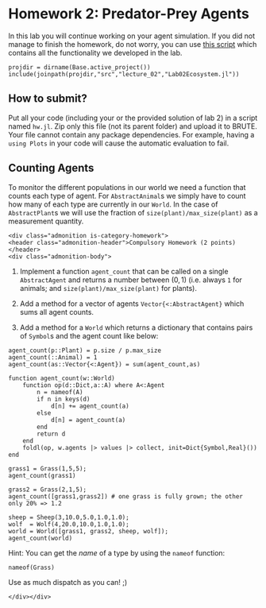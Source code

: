 # Homework 2: Predator-Prey Agents

In this lab you will continue working on your agent simulation. If you did not
manage to finish the homework, do not worry, you can use [this
script](https://github.com/JuliaTeachingCTU/Scientific-Programming-in-Julia/blob/master/docs/src/lecture_02/Lab02Ecosystem.jl)
which contains all the functionality we developed in the lab.
```@setup hw02
projdir = dirname(Base.active_project())
include(joinpath(projdir,"src","lecture_02","Lab02Ecosystem.jl"))
```

## How to submit?

Put all your code (including your or the provided solution of lab 2) in a script
named `hw.jl`.  Zip only this file (not its parent folder) and upload it to
BRUTE. Your file cannot contain any package dependencies.  For example, having a
`using Plots` in your code will cause the automatic evaluation to fail.



## Counting Agents

To monitor the different populations in our world we need a function that
counts each type of agent. For `AbstractAnimal`s we simply have to count how
many of each type are currently in our `World`. In the case of `AbstractPlant`s
we will use the fraction of `size(plant)/max_size(plant)` as a measurement
quantity.

```@raw html
<div class="admonition is-category-homework">
<header class="admonition-header">Compulsory Homework (2 points)</header>
<div class="admonition-body">
```
1. Implement a function `agent_count` that can be called on a single
   `AbstractAgent` and returns a number between $(0,1)$ (i.e. always `1` for animals;
   and `size(plant)/max_size(plant)` for plants).

2. Add a method for a vector of agents `Vector{<:AbstractAgent}` which sums all
   agent counts.

3. Add a method for a `World` which returns a dictionary
   that contains pairs of `Symbol`s and the agent count like below:

```@setup hw02
agent_count(p::Plant) = p.size / p.max_size
agent_count(::Animal) = 1
agent_count(as::Vector{<:Agent}) = sum(agent_count,as)

function agent_count(w::World)
    function op(d::Dict,a::A) where A<:Agent
        n = nameof(A)
        if n in keys(d)
            d[n] += agent_count(a)
        else
            d[n] = agent_count(a)
        end
        return d
    end
    foldl(op, w.agents |> values |> collect, init=Dict{Symbol,Real}())
end
```

```@repl hw02
grass1 = Grass(1,5,5);
agent_count(grass1)

grass2 = Grass(2,1,5);
agent_count([grass1,grass2]) # one grass is fully grown; the other only 20% => 1.2

sheep = Sheep(3,10.0,5.0,1.0,1.0);
wolf  = Wolf(4,20.0,10.0,1.0,1.0);
world = World([grass1, grass2, sheep, wolf]);
agent_count(world)
```

Hint: You can get the *name* of a type by using the `nameof` function:
```@repl hw02
nameof(Grass)
```
Use as much dispatch as you can! ;)
```@raw html
</div></div>
```
